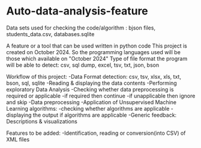 # Auto-data-analysis-feature
Data sets used for checking the code/algorithm : bjson files, students_data.csv, databases.sqlite


A feature or a tool that can be used written in python code 
This project is created on October 2024. 
So the programming languages used will be those which available on "October 2024"
Type of file format the program will be able to detect: csv, sql dump, excel, tsv, txt, json, bson



Workflow of this project:
-Data Format detection: csv, tsv, xlsx, xls, txt, bson, sql, sqlite
-Reading & displaying the data contents 
-Performing exploratory Data Analysis
-Checking whether data preprocessing is required or applicable
      -if required then continue
      -if unapplicable then ignore and skip
-Data preprocessing
-Application of Unsupervised Machine Learning algorithms: 
      -checking whether algorithms are applicable
      -displaying the output if algorithms are applicable
-Generic feedback: Descriptions & visualizations


Features to be added:
-Identification, reading or conversion(into CSV) of XML files

